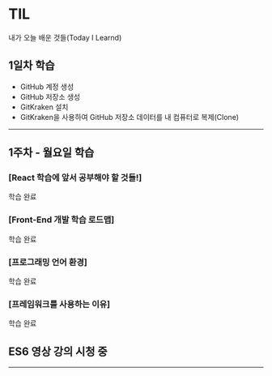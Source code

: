# TIL

내가 오늘 배운 것들(Today I Learnd)

## 1일차 학습

- GitHub 계정 생성
- GitHub 저장소 생성
- GitKraken 설치
- GitKraken을 사용하여 GitHub 저장소 데이터를 내 컴퓨터로 복제(Clone)

---

## 1주차 - 월요일 학습

### [React 학습에 앞서 공부해야 할 것들!]

학습 완료

### [Front-End 개발 학습 로드맵]

학습 완료

### [프로그래밍 언어 환경]

학습 완료

### [프레임워크를 사용하는 이유]

학습 완료

## ES6 영상 강의 시청 중

---
